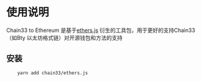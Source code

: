# 使用说明
Chain33 to Ethereum 是基于[ethers.js](https://docs.ethers.io/v5/) 衍生的工具包，用于更好的支持Chain33（如Bty 以太坊格式链）对开源钱包和方法的支持

## 安装
```dotnetcli
    yarn add chain33/ethers.js
```